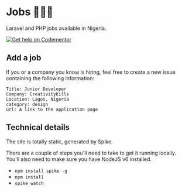 # Jobs 🤘🤖🚀

Laravel and PHP jobs available in Nigeria.

[![Get help on Codementor](https://cdn.codementor.io/badges/get_help_github.svg)](https://www.codementor.io/neoighodaro?utm_source=github&utm_medium=button&utm_term=neoighodaro&utm_campaign=github)


## Add a job

If you or a company you know is hiring, feel free to create a new issue containing the following information:

```
Title: Junior Developer
Company: CreativityKills
Location: Lagos, Nigeria
category: design
url: A link to the application page
```

## Technical details
The site is totally static, generated by Spike.

There are a couple of steps you'll need to take to get it running locally. You'll also need to make sure you have NodeJS v6 installed.

- `npm install spike -g`
- `npm install`
- `spike watch`
